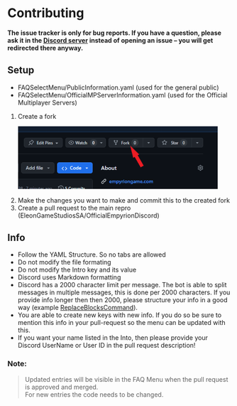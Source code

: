 # Contributing

**The issue tracker is only for bug reports. If you have a question, please ask it in the [Discord server](https://discord.gg/empyrion) instead of opening an issue – you will get redirected there anyway.**

## Setup

- FAQSelectMenu/PublicInformation.yaml (used for the general public)
- FAQSelectMenu/OfficialMPServerInformation.yaml (used for the Official Multiplayer Servers)

1. Create a fork
	<p>
    <img src="https://raw.githubusercontent.com/EleonGameStudiosSA/OfficialEmpyrionDiscord/main/.github/Assets/CreateFork.png" width="450" alt="FAQ Menu"/></a>
    </p>
2. Make the changes you want to make and commit this to the created fork
3. Create a pull request to the main repro (EleonGameStudiosSA/OfficialEmpyrionDiscord)

## Info

- Follow the YAML Structure. So no tabs are allowed
- Do not modify the file formating
- Do not modify the Intro key and its value
- Discord uses Markdown formatting
- Discord has a 2000 character limit per message. The bot is able to split messages in multiple messages, this is done per 2000 characters. If you provide info longer then then 2000, please structure your info in a good way (example [ReplaceBlocksCommand](https://github.com/EleonGameStudiosSA/OfficialEmpyrionDiscord/blob/main/FAQSelectMenu/PublicInformation.yaml)).
- You are able to create new keys with new info. If you do so be sure to mention this info in your pull-request so the menu can be updated with this.
- If you want your name listed in the Into, then please provide your Discord UserName or User ID in the pull request description!

### Note: 
> Updated entries will be visible in the FAQ Menu when the pull request is approved and merged.  
For new entries the code needs to be changed.

